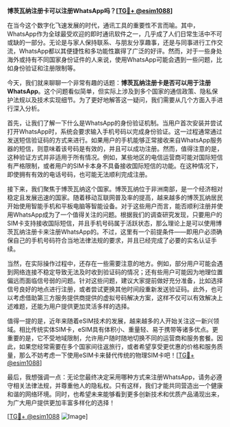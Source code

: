 **博茨瓦纳注册卡可以注册WhatsApp吗？[[TG💪+ @esim1088](https://t.me/s/esim1088)]**

在当今这个数字化飞速发展的时代，通讯工具的重要性不言而喻。其中，WhatsApp作为全球最受欢迎的即时通讯软件之一，几乎成了人们日常生活中不可或缺的一部分。无论是与家人保持联系、与朋友分享趣事，还是与同事进行工作交流，WhatsApp都以其便捷性和多功能性赢得了广泛的好评。然而，对于一些身处海外或持有不同国家身份证件的人来说，使用WhatsApp可能会遇到一些问题，比如身份验证和注册限制等。

今天，我们就来聊聊一个非常有趣的话题：**博茨瓦纳注册卡是否可以用于注册WhatsApp**。这个问题看似简单，但实际上涉及到多个国家的通信政策、隐私保护法规以及技术实现细节。为了更好地解答这一疑问，我们需要从几个方面入手进行深入分析。

首先，让我们了解一下什么是WhatsApp的身份验证机制。当用户首次安装并尝试打开WhatsApp时，系统会要求输入手机号码以完成身份验证。这一过程通常通过发送短信验证码的方式来进行。如果用户的手机能够正常接收来自WhatsApp服务器的短信，则意味着该号码是有效的，并且可以成功注册。然而，值得注意的是，这种验证方式并非适用于所有情况。例如，某些地区的电信运营商可能对国际短信有严格限制，或者用户的SIM卡本身不具备接收国际短信的功能。在这种情况下，即使拥有有效的电话号码，也可能无法顺利完成注册。

接下来，我们聚焦于博茨瓦纳这个国家。博茨瓦纳位于非洲南部，是一个经济相对稳定且发展迅速的国家。随着移动互联网普及率的提高，越来越多的博茨瓦纳居民开始使用智能手机和平板电脑等智能设备。对于这些用户而言，能否顺利注册并使用WhatsApp成为了一个值得关注的问题。根据我们的调查研究发现，只要用户的SIM卡支持接收国际短信，并且手机号码属于活跃状态，那么理论上是可以使用博茨瓦纳注册卡来注册WhatsApp的。不过，这里有一个前提条件——即用户必须确保自己的手机号码符合当地法律法规的要求，并且已经完成了必要的实名认证手续。

当然，在实际操作过程中，还存在一些需要注意的地方。例如，部分用户可能会遇到网络连接不稳定导致无法及时收到验证码的情况；还有些用户可能因为地理位置偏远而面临信号弱的问题。针对这些问题，建议大家提前做好充分准备，比如选择信号良好的地点进行注册，或者尝试更换其他时间段重新发送验证码。此外，也可以考虑借助第三方服务提供商提供的虚拟号码解决方案，这样不仅可以有效解决上述难题，还能为用户提供更加灵活多样的选择。

值得一提的是，近年来随着eSIM技术的发展，越来越多的人开始关注这一新兴领域。相比传统实体SIM卡，eSIM具有体积小、重量轻、易于携带等诸多优点。更重要的是，它不受地域限制，允许用户随时随地切换不同的运营商和服务套餐。因此，如果您经常需要在多个国家间往返旅行，或者希望享受更优惠的价格和服务质量，那么不妨考虑一下使用eSIM卡来替代传统的物理SIM卡吧！[[TG💪+ @esim1088](https://t.me/s/esim1088)]

最后，我想强调一点：无论您最终决定采用哪种方式来注册WhatsApp，请务必遵守相关法律法规，并尊重他人的隐私权。只有这样，我们才能共同营造出一个健康和谐的网络环境。同时，也希望未来能够看到更多创新技术和优质产品涌现出来，为广大用户提供更加丰富多样化的选择！

[[TG💪+ @esim1088](https://t.me/s/esim1088) ![Image](https://i.postimg.cc/4NQfJmqS/Snipaste-2025-05-13-00-14-12.png)]